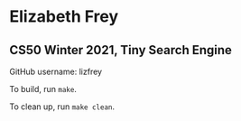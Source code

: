 # Elizabeth Frey
## CS50 Winter 2021, Tiny Search Engine

GitHub username: lizfrey

To build, run `make`.

To clean up, run `make clean`.